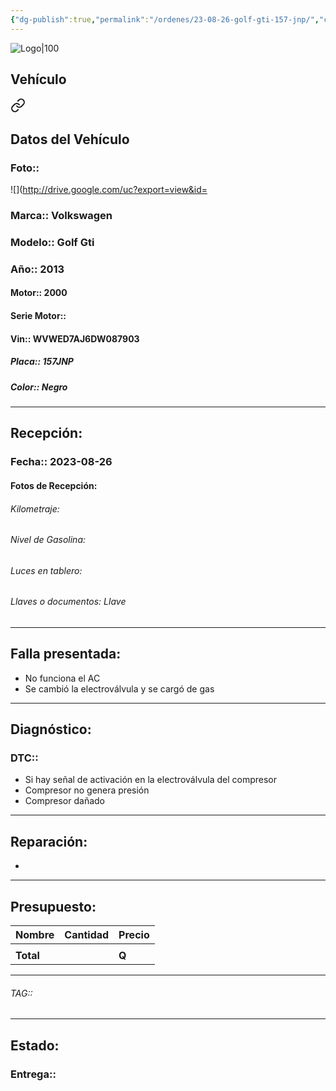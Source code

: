 ```yaml
---
{"dg-publish":true,"permalink":"/ordenes/23-08-26-golf-gti-157-jnp/","created":"","updated":""}
---
```


![Logo|100](http://drive.google.com/uc?export=view&id=137fl3TIZ0-PU8b-Pt0bsjclwHub_u78G)

## Vehículo

<div class="transclusion internal-embed is-loaded"><a class="markdown-embed-link" href="/vehiculos/volkswagen/golf-gti-157-jnp/#datos-del-vehiculo" aria-label="Open link"><svg xmlns="http://www.w3.org/2000/svg" width="24" height="24" viewBox="0 0 24 24" fill="none" stroke="currentColor" stroke-width="2" stroke-linecap="round" stroke-linejoin="round" class="svg-icon lucide-link"><path d="M10 13a5 5 0 0 0 7.54.54l3-3a5 5 0 0 0-7.07-7.07l-1.72 1.71"></path><path d="M14 11a5 5 0 0 0-7.54-.54l-3 3a5 5 0 0 0 7.07 7.07l1.71-1.71"></path></svg></a><div class="markdown-embed">



## Datos del Vehículo 
### Foto:: 
![](http://drive.google.com/uc?export=view&id=

### Marca:: Volkswagen 
### Modelo:: Golf Gti
### Año:: 2013
#### Motor:: 2000
#### Serie Motor:: 
#### Vin:: WVWED7AJ6DW087903
##### Placa:: 157JNP
##### Color:: Negro
---


</div></div>


## Recepción:
### Fecha:: 2023-08-26
#### Fotos de Recepción: 

###### Kilometraje: 
###### Nivel de Gasolina: 
###### Luces en tablero: 
###### Llaves o documentos: Llave

---

## Falla presentada:
- No funciona el AC
- Se cambió la electroválvula y se cargó de gas 


---

## Diagnóstico:
### DTC:: 

- Si hay señal de activación en la electroválvula del compresor 
- Compresor no genera presión 
- Compresor dañado 

---
## Reparación:
- 

---

## Presupuesto:

| Nombre | Cantidad | Precio |
| ------ | -------- | ------ |
|        |          |        |
| **Total**       |        |    **Q**    |

---

###### TAG:: 

---

## Estado:

### Entrega:: 